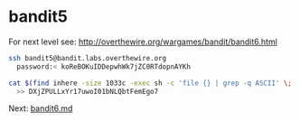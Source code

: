 bandit5
=======
For next level see: http://overthewire.org/wargames/bandit/bandit6.html

```bash
ssh bandit5@bandit.labs.overthewire.org
  password:< koReBOKuIDDepwhWk7jZC0RTdopnAYKh

cat $(find inhere -size 1033c -exec sh -c 'file {} | grep -q ASCII' \; -print)
  >> DXjZPULLxYr17uwoI01bNLQbtFemEgo7

```
Next: [bandit6.md](bandit6.md)
